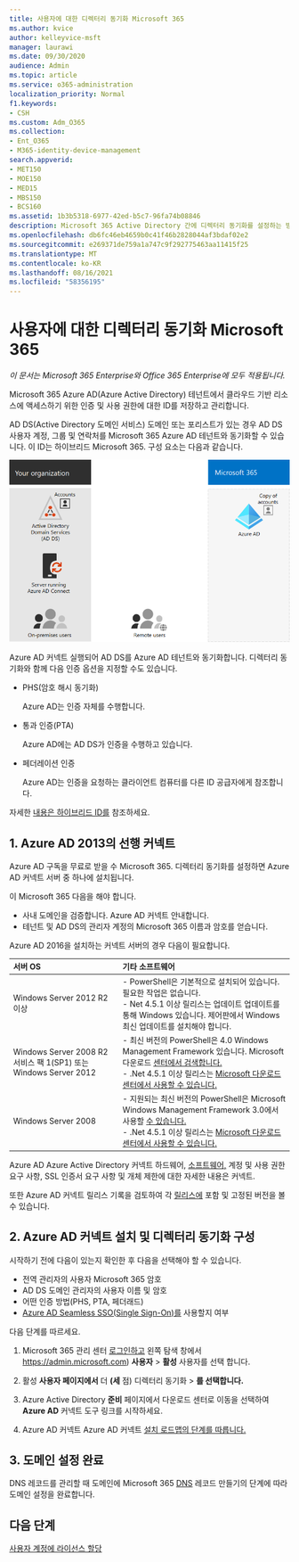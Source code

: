 ```yaml
---
title: 사용자에 대한 디렉터리 동기화 Microsoft 365
ms.author: kvice
author: kelleyvice-msft
manager: laurawi
ms.date: 09/30/2020
audience: Admin
ms.topic: article
ms.service: o365-administration
localization_priority: Normal
f1.keywords:
- CSH
ms.custom: Adm_O365
ms.collection:
- Ent_O365
- M365-identity-device-management
search.appverid:
- MET150
- MOE150
- MED15
- MBS150
- BCS160
ms.assetid: 1b3b5318-6977-42ed-b5c7-96fa74b08846
description: Microsoft 365 Active Directory 간에 디렉터리 동기화를 설정하는 방법을 알아보십시오.
ms.openlocfilehash: db6fc46eb4659b0c41f46b2828044af3bdaf02e2
ms.sourcegitcommit: e269371de759a1a747c9f292775463aa11415f25
ms.translationtype: MT
ms.contentlocale: ko-KR
ms.lasthandoff: 08/16/2021
ms.locfileid: "58356195"
---
```

# <a name="set-up-directory-synchronization-for-microsoft-365"></a>사용자에 대한 디렉터리 동기화 Microsoft 365

*이 문서는 Microsoft 365 Enterprise와 Office 365 Enterprise에 모두 적용됩니다.*

Microsoft 365 Azure AD(Azure Active Directory) 테넌트에서 클라우드 기반 리소스에 액세스하기 위한 인증 및 사용 권한에 대한 ID를 저장하고 관리합니다. 

AD DS(Active Directory 도메인 서비스) 도메인 또는 포리스트가 있는 경우 AD DS 사용자 계정, 그룹 및 연락처를 Microsoft 365 Azure AD 테넌트와 동기화할 수 있습니다. 이 ID는 하이브리드 Microsoft 365. 구성 요소는 다음과 같습니다.

![사용자에 대한 디렉터리 동기화 구성 Microsoft 365](../media/about-microsoft-365-identity/hybrid-identity.png)

Azure AD 커넥트 실행되어 AD DS를 Azure AD 테넌트와 동기화합니다. 디렉터리 동기화와 함께 다음 인증 옵션을 지정할 수도 있습니다.

- PHS(암호 해시 동기화)

  Azure AD는 인증 자체를 수행합니다.

- 통과 인증(PTA)

  Azure AD에는 AD DS가 인증을 수행하고 있습니다.

- 페더레이션 인증

  Azure AD는 인증을 요청하는 클라이언트 컴퓨터를 다른 ID 공급자에게 참조합니다.

자세한 [내용은 하이브리드 ID를](plan-for-directory-synchronization.md) 참조하세요.
  
## <a name="1-review-prerequisites-for-azure-ad-connect"></a>1. Azure AD 2013의 선행 커넥트

Azure AD 구독을 무료로 받을 수 Microsoft 365. 디렉터리 동기화를 설정하면 Azure AD 커넥트 서버 중 하나에 설치됩니다.
  
이 Microsoft 365 다음을 해야 합니다.
  
- 사내 도메인을 검증합니다. Azure AD 커넥트 안내합니다.
- 테넌트 및 AD DS의 관리자 계정의 Microsoft 365 이름과 암호를 얻습니다.

Azure AD 2016을 설치하는 커넥트 서버의 경우 다음이 필요합니다.
  
|**서버 OS**|**기타 소프트웨어**|
|:-----|:-----|
|Windows Server 2012 R2 이상 | - PowerShell은 기본적으로 설치되어 있습니다. 필요한 작업은 없습니다.  <br> - Net 4.5.1 이상 릴리스는 업데이트 업데이트를 통해 Windows 있습니다. 제어판에서 Windows 최신 업데이트를 설치해야 합니다. |
|Windows Server 2008 R2 서비스 팩 1(SP1) 또는 Windows Server 2012 | - 최신 버전의 PowerShell은 4.0 Windows Management Framework 있습니다. Microsoft 다운로드 [센터에서 검색합니다.](https://go.microsoft.com/fwlink/p/?LinkId=717996)  <br> - .Net 4.5.1 이상 릴리스는 [Microsoft 다운로드 센터에서 사용할 수 있습니다.](https://go.microsoft.com/fwlink/p/?LinkId=717996) |
|Windows Server 2008 | - 지원되는 최신 버전의 PowerShell은 Microsoft Windows Management Framework 3.0에서 사용할 [수 있습니다.](https://go.microsoft.com/fwlink/p/?LinkId=717996)  <br> - .Net 4.5.1 이상 릴리스는 [Microsoft 다운로드 센터에서 사용할 수 있습니다.](https://go.microsoft.com/fwlink/p/?LinkId=717996) |

Azure AD Azure Active Directory 커넥트 하드웨어, [소프트웨어,](/azure/active-directory/hybrid/how-to-connect-install-prerequisites) 계정 및 사용 권한 요구 사항, SSL 인증서 요구 사항 및 개체 제한에 대한 자세한 내용은 커넥트.
  
또한 Azure AD 커넥트 릴리스 기록을 검토하여 각 [릴리스에](/azure/active-directory/hybrid/reference-connect-version-history) 포함 및 고정된 버전을 볼 수 있습니다.

## <a name="2-install-azure-ad-connect-and-configure-directory-synchronization"></a>2. Azure AD 커넥트 설치 및 디렉터리 동기화 구성

시작하기 전에 다음이 있는지 확인한 후 다음을 선택해야 할 수 있습니다.

- 전역 관리자의 사용자 Microsoft 365 암호
- AD DS 도메인 관리자의 사용자 이름 및 암호
- 어떤 인증 방법(PHS, PTA, 페더래드)
- [Azure AD Seamless SSO(Single Sign-On)를](/azure/active-directory/hybrid/how-to-connect-sso) 사용할지 여부

다음 단계를 따르세요.

1. Microsoft 365 관리 센터 [로그인하고](https://admin.microsoft.com) 왼쪽 탐색 창에서 https://admin.microsoft.com) **사용자** \> **활성** 사용자를 선택 합니다.
2. 활성 **사용자 페이지에서** 더 **(세** 점) 디렉터리 동기화 \> **를 선택합니다.**
  
3. Azure Active Directory **준비** 페이지에서 다운로드 센터로 이동을 선택하여 **Azure AD** 커넥트 도구 링크를 시작하세요. 
4. Azure AD 커넥트 Azure AD 커넥트 [설치 로드맵의 단계를 따릅니다.](/azure/active-directory/hybrid/how-to-connect-install-roadmap)

## <a name="3-finish-setting-up-domains"></a>3. 도메인 설정 완료

DNS 레코드를 관리할 때 도메인에 Microsoft 365 [DNS](/office365/admin/get-help-with-domains/create-dns-records-at-any-dns-hosting-provider) 레코드 만들기의 단계에 따라 도메인 설정을 완료합니다.

## <a name="next-step"></a>다음 단계

[사용자 계정에 라이선스 할당](assign-licenses-to-user-accounts.md)